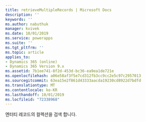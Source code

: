 ```yaml
---
title: retrieveMultipleRecords | Microsoft Docs
description: ''
keywords: ''
ms.author: nabuthuk
manager: kvivek
ms.date: 10/01/2019
ms.service: powerapps
ms.suite: ''
ms.tgt_pltfrm: ''
ms.topic: article
applies_to:
- Dynamics 365 (online)
- Dynamics 365 Version 9.x
ms.assetid: 7b1ee741-8f2d-453d-bc36-ea9ea1de721e
ms.openlocfilehash: a06e58af3f5e7cd312fb3cc9cc2e5c97c2957013
ms.sourcegitcommit: 63ea15e2f861d43333aacda19230cd8922d7bdfd
ms.translationtype: MT
ms.contentlocale: ko-KR
ms.lasthandoff: 10/01/2019
ms.locfileid: "72338968"
---
```

엔터티 레코드의 컬렉션을 검색 합니다.
